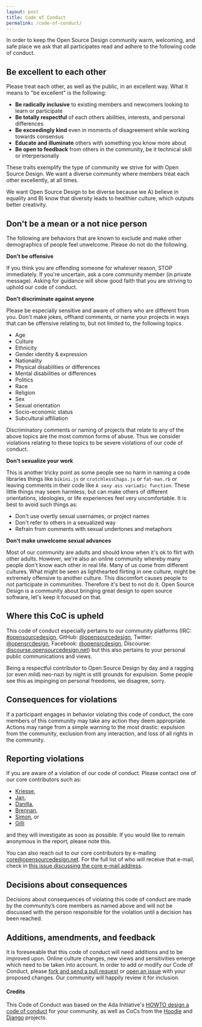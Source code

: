 ```yaml
---
layout: post
title: Code of Conduct
permalink: /code-of-conduct/
---
```


In order to keep the Open Source Design community warm, welcoming, and safe place we ask that all participates read and adhere to the following code of conduct.

## Be excellent to each other

Please treat each other, as well as the public, in an excellent way. What it means to "be excellent" is the following:

- **Be radically inclusive** to existing members and newcomers looking to learn or participate
- **Be totally respectful** of each others abilities, interests, and personal differences
- **Be exceedingly kind** even in moments of disagreement while working towards consensus
- **Educate and illuminate** others with something you  know more about
- **Be open to feedback** from others in the community, be it technical skill or interpersonally

These traits exemplify the type of community we strive for with Open Source Design. We want a diverse community where members treat each other excellently, at all times.

We want Open Source Design to be diverse because we A) believe in equality and B) know that diversity leads to healthier culture, which outputs better creativity.

## Don't be a mean or a not nice person

The following are behaviors that are known to exclude and make other demographics of people feel unwelcome. Please do not do the following.

**Don't be offensive**

If you think you are offending someone for whatever reason, STOP immediately. If you're uncertain, ask a core community member (in private message). Asking for guidance will show good faith that you are striving to uphold our code of conduct.

**Don't discriminate against anyone**

Please be especially sensitive and aware of others who are different from you. Don't make jokes, offhand comments, or name your projects in ways that can be offensive relating to, but not limited to, the following topics

- Age
- Culture
- Ethnicity
- Gender identity & expression
- Nationality
- Physical disabilities or differences
- Mental disabilities or differences
- Politics
- Race
- Religion
- Sex
- Sexual orientation
- Socio-economic status
- Subcultural affiliation

Discriminatory comments or naming of projects that relate to any of the above topics are the most common forms of abuse. Thus we consider violations relating to these topics to be severe violations of our code of conduct.

**Don't sexualize your work**

This is another tricky point as some people see no harm in naming a code libraries things like `bikini.js` or `crotchlessChaps.js` or `fat-man.rb` or leaving comments in their code like `A sexy ass variadic function`. These little things may seem harmless, but can make others of different orientations, ideologies, or life experiences feel very uncomfortable. It is best to avoid such things as:

- Don't use overtly sexual usernames, or project names
- Don't refer to others in a sexualized way
- Refrain from comments with sexual undertones and metaphors

**Don't make unwelcome sexual advances**

Most of our community are adults and should know when it's ok to flirt with other adults. However, we're also an online community whereby many people don't know each other in real life. Many of us come from different cultures. What might be seen as lighthearted flirting in one culture, might be extremely offensive to another culture. This discomfort causes people to not participate in communities. Therefore it's best to not do it. Open Source Design is a community about bringing great design to open source software, let's keep it focused on that.

## Where this CoC is upheld

This code of conduct especially pertains to our community platforms (IRC: [#opensourcedesign](http://chat.opensourcedesign.net), GitHub: [@opensourcedesign](https://github.com/opensourcedesign), Twitter: [@opensrcdesign](https://twitter.com/opensrcdesign), Facebook: [@opensrcdesign](https://www.facebook.com/opensrcdesign/), Discourse: [discourse.opensourcedesign.net](https://discourse.opensourcedesign.net)) but this also pertains to your personal public communications and views.

Being a respectful contributor to Open Source Design by day and a ragging (or even mild) neo-nazi by night is still grounds for expulsion. Some people see this as impinging on personal freedoms, we disagree, sorry.

## Consequences for violations

If a participant engages in behavior violating this code of conduct, the core members of this community may take any action they deem appropriate. Actions may range from a simple warning to the most drastic: expulsion from the community, exclusion from any interaction, and loss of all rights in the community.

## Reporting violations

If you are aware of a violation of our code of conduct. Please contact one of our core contributors such as: 
* [Kriesse](mailto:kristina@cssconf.eu),  
* [Jan](mailto:hey@jancborchardt.net), 
* [Danilla](mailto:needs@email.com), 
* [Brennan](mailto:hi@brennannovak.com), 
* [Simon](mailto:contact@vansintjan.net), or 
* [Gilli](mailto:gilli@axe.is) 

and they will investigate as soon as possible. If you would like to remain anonymous in the report, please note this.

You can also reach out to our core contributors by e-mailing [core@opensourcedesign.net](mailto:core@opensourcedesign.net). For the full list of who will receive that e-mail, check in [this issue discussing the core e-mail address](https://github.com/opensourcedesign/organization/issues/63#issuecomment-293839577).

## Decisions about consequences

Decisions about consequences of violating this code of conduct are made by the community’s core members as named above and will not be discussed with the person responsible for the violation until a decision has been reached.

## Additions, amendments, and feedback

It is foreseeable that this code of conduct will need additions and to be improved upon. Online culture changes, new views and sensitivities emerge which need to be taken into account. In order to add or modify our Code of Conduct, please [fork and send a pull request](https://github.com/opensourcedesign/opensourcedesign.github.io) or [open an issue](https://github.com/opensourcedesign/opensourcedesign.github.io/issues) with your proposed changes. Our community will happily review it for inclusion.

#### Credits

This Code of Conduct was based on the Ada Initiative's [HOWTO design a code of conduct](//adainitiative.org/2014/02/howto-design-a-code-of-conduct-for-your-community/) for your community, as well as CoCs from the [Hoodie](http://hood.ie/code-of-conduct/) and [Django](https://www.djangoproject.com/conduct/) projects.
